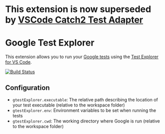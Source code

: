 # This extension is now superseded by [VSCode Catch2 Test Adapter](https://github.com/matepek/vscode-catch2-test-adapter)

# Google Test Explorer

This extension allows you to run your [Google tests](https://github.com/google/googletest) using the 
[Test Explorer for VS Code](https://marketplace.visualstudio.com/items?itemName=hbenl.vscode-test-explorer).

[![Build Status](https://travis-ci.com/OpenNingia/vscode-google-test-adapter.svg?branch=master)](https://travis-ci.com/OpenNingia/vscode-google-test-adapter)

## Configuration

* `gtestExplorer.executable`: The relative path describing the location of your test executable (relative to the workspace folder)
* `gtestExplorer.env`: Environment variables to be set when running the tests
* `gtestExplorer.cwd`: The working directory where Google is run (relative to the workspace folder)
